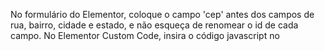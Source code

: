 No formulário do Elementor, coloque o campo 'cep' antes dos campos de rua, bairro, cidade e estado, e não esqueça de renomear o id de cada campo.
No Elementor Custom Code, insira o código javascript no <body-end>
